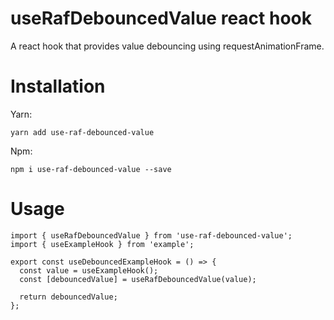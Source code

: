 # useRafDebouncedValue react hook

A react hook that provides value debouncing using requestAnimationFrame.

# Installation

Yarn:

```
yarn add use-raf-debounced-value
```

Npm:

```
npm i use-raf-debounced-value --save
```

# Usage

```tsx
import { useRafDebouncedValue } from 'use-raf-debounced-value';
import { useExampleHook } from 'example';

export const useDebouncedExampleHook = () => {
  const value = useExampleHook();
  const [debouncedValue] = useRafDebouncedValue(value);

  return debouncedValue;
};
```
